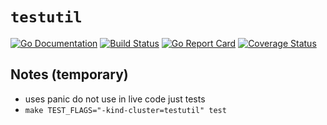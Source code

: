 # `testutil`

[![Go Documentation](https://img.shields.io/badge/go-doc-blue.svg?style=flat)](https://pkg.go.dev/mod/github.com/kubism/testutil?tab=packages)
[![Build Status](https://travis-ci.org/kubism/testutil.svg?branch=master)](https://travis-ci.org/kubism/testutil)
[![Go Report Card](https://goreportcard.com/badge/github.com/kubism/testutil)](https://goreportcard.com/report/github.com/kubism/testutil)
[![Coverage Status](https://coveralls.io/repos/github/kubism/testutil/badge.svg?branch=master)](https://coveralls.io/github/kubism/testutil?branch=master)

## Notes (temporary)

* uses panic do not use in live code just tests
* `make TEST_FLAGS="-kind-cluster=testutil" test`
